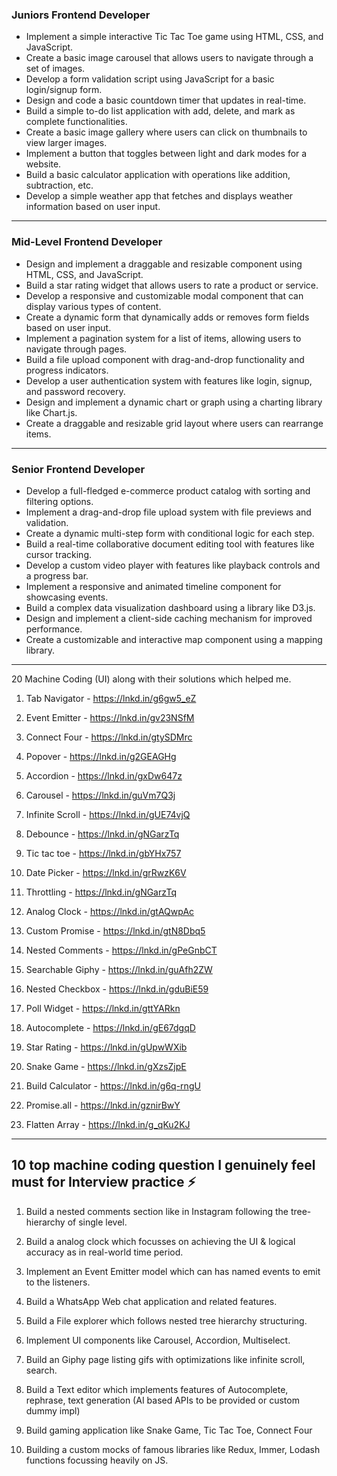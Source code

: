 ### Juniors Frontend Developer

- Implement a simple interactive Tic Tac Toe game using HTML, CSS, and JavaScript.
- Create a basic image carousel that allows users to navigate through a set of images.
- Develop a form validation script using JavaScript for a basic login/signup form.
- Design and code a basic countdown timer that updates in real-time.
- Build a simple to-do list application with add, delete, and mark as complete functionalities.
- Create a basic image gallery where users can click on thumbnails to view larger images.
- Implement a button that toggles between light and dark modes for a website.
- Build a basic calculator application with operations like addition, subtraction, etc.
- Develop a simple weather app that fetches and displays weather information based on user input.

---

### Mid-Level Frontend Developer

- Design and implement a draggable and resizable component using HTML, CSS, and JavaScript.
- Build a star rating widget that allows users to rate a product or service.
- Develop a responsive and customizable modal component that can display various types of content.
- Create a dynamic form that dynamically adds or removes form fields based on user input.
- Implement a pagination system for a list of items, allowing users to navigate through pages.
- Build a file upload component with drag-and-drop functionality and progress indicators.
- Develop a user authentication system with features like login, signup, and password recovery.
- Design and implement a dynamic chart or graph using a charting library like Chart.js.
- Create a draggable and resizable grid layout where users can rearrange items.

---

### Senior Frontend Developer

- Develop a full-fledged e-commerce product catalog with sorting and filtering options.
- Implement a drag-and-drop file upload system with file previews and validation.
- Create a dynamic multi-step form with conditional logic for each step.
- Build a real-time collaborative document editing tool with features like cursor tracking.
- Develop a custom video player with features like playback controls and a progress bar.
- Implement a responsive and animated timeline component for showcasing events.
- Build a complex data visualization dashboard using a library like D3.js.
- Design and implement a client-side caching mechanism for improved performance.
- Create a customizable and interactive map component using a mapping library.

---

20 Machine Coding (UI) along with their solutions which helped me.

1. Tab Navigator - https://lnkd.in/g6gw5_eZ

2. Event Emitter - https://lnkd.in/gv23NSfM

3. Connect Four - https://lnkd.in/gtySDMrc

4. Popover - https://lnkd.in/g2GEAGHg

5. Accordion - https://lnkd.in/gxDw647z

6. Carousel - https://lnkd.in/guVm7Q3j

7. Infinite Scroll - https://lnkd.in/gUE74vjQ

8. Debounce - https://lnkd.in/gNGarzTq

9. Tic tac toe - https://lnkd.in/gbYHx757

10. Date Picker - https://lnkd.in/grRwzK6V

11. Throttling - https://lnkd.in/gNGarzTq

12. Analog Clock - https://lnkd.in/gtAQwpAc

13. Custom Promise - https://lnkd.in/gtN8Dbq5

14. Nested Comments - https://lnkd.in/gPeGnbCT

15. Searchable Giphy - https://lnkd.in/guAfh2ZW

16. Nested Checkbox - https://lnkd.in/gduBiE59

17. Poll Widget - https://lnkd.in/gttYARkn

18. Autocomplete - https://lnkd.in/gE67dgqD

19. Star Rating - https://lnkd.in/gUpwWXib

20. Snake Game - https://lnkd.in/gXzsZjpE

21. Build Calculator - https://lnkd.in/g6q-rngU

22. Promise.all - https://lnkd.in/gznirBwY

23. Flatten Array - https://lnkd.in/g_qKu2KJ

---

## 10 top machine coding question I genuinely feel must for Interview practice ⚡️

1. Build a nested comments section like in Instagram following the tree-hierarchy of single level.

2. Build a analog clock which focusses on achieving the UI & logical accuracy as in real-world time period.

3. Implement an Event Emitter model which can has named events to emit to the listeners.

4. Build a WhatsApp Web chat application and related features.

5. Build a File explorer which follows nested tree hierarchy structuring.

6. Implement UI components like Carousel, Accordion, Multiselect.

7. Build an Giphy page listing gifs with optimizations like infinite scroll, search.

8. Build a Text editor which implements features of Autocomplete, rephrase, text generation (AI based APIs to be provided or custom dummy impl)

9. Build gaming application like Snake Game, Tic Tac Toe, Connect Four

10. Building a custom mocks of famous libraries like Redux, Immer, Lodash functions focussing heavily on JS.
